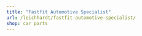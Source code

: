 ```yaml
---
title: "Fastfit Automotive Specialist"
url: /leichhardt/fastfit-automotive-specialist/
shop: car parts
---
```

